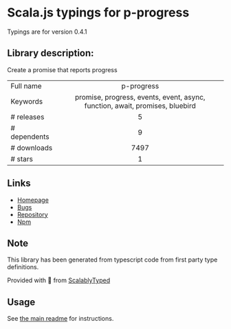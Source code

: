 
# Scala.js typings for p-progress

Typings are for version 0.4.1

## Library description:
Create a promise that reports progress

|                    |                 |
| ------------------ | :-------------: |
| Full name          | p-progress |
| Keywords           | promise, progress, events, event, async, function, await, promises, bluebird |
| # releases         | 5 |
| # dependents       | 9 |
| # downloads        | 7497 |
| # stars            | 1 |

## Links
- [Homepage](https://github.com/sindresorhus/p-progress#readme)
- [Bugs](https://github.com/sindresorhus/p-progress/issues)
- [Repository](https://github.com/sindresorhus/p-progress)
- [Npm](https://www.npmjs.com/package/p-progress)
    


## Note
This library has been generated from typescript code from first party type definitions.

Provided with :purple_heart: from [ScalablyTyped](https://github.com/oyvindberg/ScalablyTyped)

## Usage
See [the main readme](../../readme.md) for instructions.


